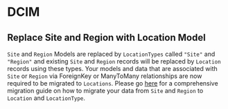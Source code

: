 # DCIM

## Replace Site and Region with Location Model

`Site` and `Region` Models are replaced by `LocationTypes` called `"Site"` and `"Region"` and existing `Site` and `Region` records will be replaced by `Location` records using these types. Your models and data that are associated with `Site` or `Region` via ForeignKey or ManyToMany relationships are now required to be migrated to `Locations`. Please go [here](region-and-site-to-location.md) for a comprehensive migration guide on how to migrate your data from `Site` and `Region` to `Location` and `LocationType`.

